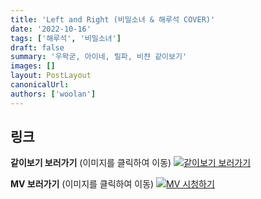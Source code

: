 ```yaml
---
title: 'Left and Right (비밀소녀 & 해루석 COVER)'
date: '2022-10-16'
tags: ['해루석', '비밀소녀']
draft: false
summary: '우왁굳, 아이네, 릴파, 비챤 같이보기'
images: []
layout: PostLayout
canonicalUrl:
authors: ['woolan']
---
```


## 링크

**같이보기 보러가기** (이미지를 클릭하여 이동)
[![같이보기 보러가기](https://cdn.discordapp.com/attachments/1136601898116464710/1137050327938506852/logo.png)](https://cafe.naver.com/steamindiegame/8082195)

**MV 보러가기** (이미지를 클릭하여 이동)
[![MV 시청하기](https://i.ytimg.com/vi/jzt_aR_PSGo/maxresdefault.jpg)](https://youtu.be/jzt_aR_PSGo)
